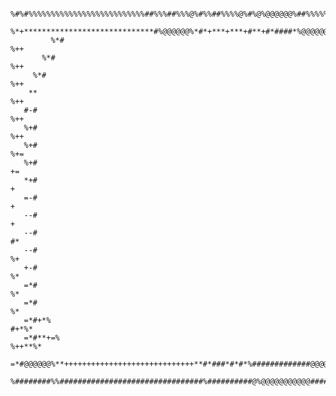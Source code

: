                  %#%#%%%%%%%%%%%%%%%%%%%%%%%%%%##%%%##%%%@%#%%##%%%%@%#%@%@@@@@@%##%%%%%%#%%%%%%%%%%%%%%%%%%%%%%%%%%%##%
               %*+*****************************#%@@@@@@%*#*+***+***+#**+#*####*%@@@@@@@@#****************************+*+
             %*#                                                                                                     %++
           %*#                                                                                                       %++
         %*#                                                                                                         %++
        **                                                                                                           %++
       #-#                                                                                                           %++
       %+#                                                                                                           %++
       %+#                                                                                                           %+=
       %+#                                                                                                            +=
       *+#                                                                                                             +
       =-#                                                                                                             +
       --#                                                                                                             +
       --#                                                                                                            #*
       --#                                                                                                            %+
       +-#                                                                                                            %*
       =*#                                                                                                            %*
       =*#                                                                                                            %*
       =*#+*%                                                                                                      #+*%*
       =*#**+=%                                                                                                  %++**%*
       =*#@@@@@@%**+++++++++++++++++++++++++++++**#*###*#*#*%#############@@@@@@@@@@@@@@**#**#**#**#**#**#**#**#**#**#
       %########%%################################%##########@%@@@@@@@@@@@############################%%#%@#%@%%@%%
